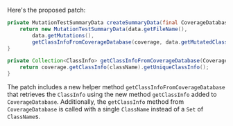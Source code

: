 Here's the proposed patch:

```java
private MutationTestSummaryData createSummaryData(final CoverageDatabase coverage, final ClassMutationResults data) {
    return new MutationTestSummaryData(data.getFileName(),
        data.getMutations(),
        getClassInfoFromCoverageDatabase(coverage, data.getMutatedClass()));
}

private Collection<ClassInfo> getClassInfoFromCoverageDatabase(CoverageDatabase coverage, ClassName className) {
    return coverage.getClassInfo(className).getUniqueClassInfo();
}
```

The patch includes a new helper method `getClassInfoFromCoverageDatabase` that retrieves the `ClassInfo` using the new method `getClassInfo` added to `CoverageDatabase`. Additionally, the `getClassInfo` method from `CoverageDatabase` is called with a single `ClassName` instead of a `Set` of `ClassName`s.